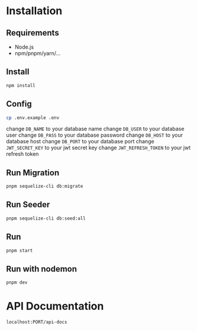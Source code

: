 # Installation
## Requirements
- Node.js
- npm/pnpm/yarn/...
## Install
```bash
npm install
```

<!-- config .env -->
## Config
```bash
cp .env.example .env
```
<!-- config .env -->
change `DB_NAME` to your database name
change `DB_USER` to your database user
change `DB_PASS` to your database password
change `DB_HOST` to your database host
change `DB_PORT` to your database port
change `JWT_SECRET_KEY` to your jwt secret key
change `JWT_REFRESH_TOKEN` to your jwt refresh token

## Run Migration
```bash
pnpm sequelize-cli db:migrate
```

## Run Seeder
```bash
pnpm sequelize-cli db:seed:all
```

## Run
```bash
pnpm start
```

## Run with nodemon
```bash
pnpm dev
```

# API Documentation
```localhost:PORT/api-docs```


